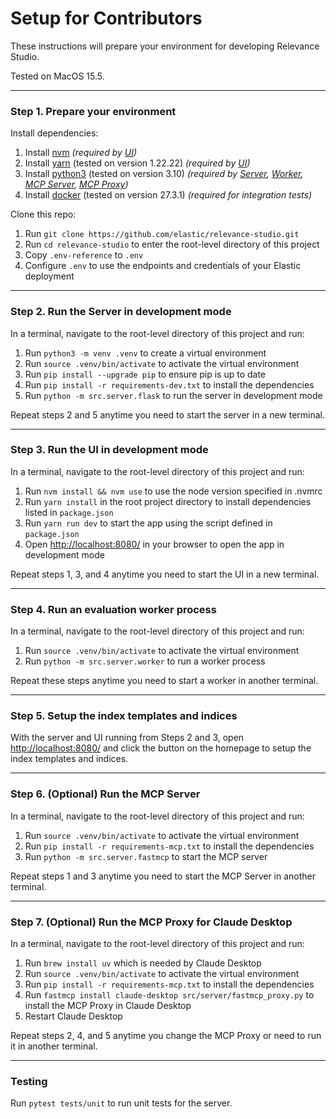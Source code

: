 # Setup for Contributors

These instructions will prepare your environment for developing Relevance Studio.

Tested on MacOS 15.5.

---

### Step 1. Prepare your environment

Install dependencies:

1. Install [nvm](https://github.com/nvm-sh/nvm?tab=readme-ov-file#installing-and-updating) *(required by [UI](docs/reference/architecture?id=application))*
2. Install [yarn](https://classic.yarnpkg.com/en/docs/install) (tested on version 1.22.22) *(required by [UI](docs/reference/architecture?id=application))*
3. Install [python3](https://www.python.org/downloads/) (tested on version 3.10) *(required by [Server](docs/reference/architecture?id=application), [Worker](docs/reference/architecture?id=application), [MCP Server](docs/reference/architecture?id=application), [MCP Proxy](docs/reference/architecture?id=application))*
4. Install [docker](https://docs.docker.com/engine/install/) (tested on version 27.3.1) *(required for integration tests)*

Clone this repo:

1. Run `git clone https://github.com/elastic/relevance-studio.git`
2. Run `cd relevance-studio` to enter the root-level directory of this project
3. Copy `.env-reference` to `.env`
4. Configure `.env` to use the endpoints and credentials of your Elastic deployment

---

### Step 2. Run the Server in development mode

In a terminal, navigate to the root-level directory of this project and run:

1. Run `python3 -m venv .venv` to create a virtual environment
2. Run `source .venv/bin/activate` to activate the virtual environment
3. Run `pip install --upgrade pip` to ensure pip is up to date
4. Run `pip install -r requirements-dev.txt` to install the dependencies
5. Run `python -m src.server.flask` to run the server in development mode

Repeat steps 2 and 5 anytime you need to start the server in a new terminal.

---

### Step 3. Run the UI in development mode

In a terminal, navigate to the root-level directory of this project and run:

1. Run `nvm install && nvm use` to use the node version specified in .nvmrc
2. Run `yarn install` in the root project directory to install dependencies listed in `package.json`
3. Run `yarn run dev` to start the app using the script defined in `package.json`
4. Open [http://localhost:8080/](http://localhost:8080/) in your browser to open the app in development mode

Repeat steps 1, 3, and 4 anytime you need to start the UI in a new terminal.

---

### Step 4. Run an evaluation worker process

In a terminal, navigate to the root-level directory of this project and run:

1. Run `source .venv/bin/activate` to activate the virtual environment
2. Run `python -m src.server.worker` to run a worker process

Repeat these steps anytime you need to start a worker in another terminal.

---

### Step 5. Setup the index templates and indices

With the server and UI running from Steps 2 and 3, open [http://localhost:8080/](http://localhost:8080/) and click the button on the homepage to setup the index templates and indices.

---

### Step 6. (Optional) Run the MCP Server

In a terminal, navigate to the root-level directory of this project and run:

1. Run `source .venv/bin/activate` to activate the virtual environment
2. Run `pip install -r requirements-mcp.txt` to install the dependencies
3. Run `python -m src.server.fastmcp` to start the MCP server

Repeat steps 1 and 3 anytime you need to start the MCP Server in another terminal.

---

### Step 7. (Optional) Run the MCP Proxy for Claude Desktop

In a terminal, navigate to the root-level directory of this project and run:

1. Run `brew install uv` which is needed by Claude Desktop
2. Run `source .venv/bin/activate` to activate the virtual environment
3. Run `pip install -r requirements-mcp.txt` to install the dependencies
4. Run `fastmcp install claude-desktop src/server/fastmcp_proxy.py` to install the MCP Proxy in Claude Desktop
5. Restart Claude Desktop

Repeat steps 2, 4, and 5 anytime you change the MCP Proxy or need to run it in another terminal.

---

### Testing

Run `pytest tests/unit` to run unit tests for the server.